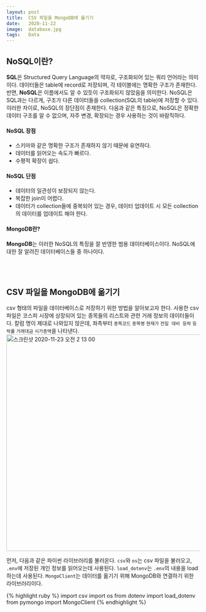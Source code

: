 ```yaml
---
layout: post
title:  CSV 파일을 MongoDB에 옮기기
date:   2020-11-22
image:  database.jpg
tags:   Data
---
```

## NoSQL이란?

**SQL**은 Structured Query Language의 약자로, 구조화되어 있는 쿼리 언어라는 의미이다. 데이터들은 table에 record로 저장되며, 각 테이블에는 명확한 구조가 존재한다. 반면, **NoSQL**은 이름에서도 알 수 있듯이 구조화되지 않았음을 의미한다. NoSQL은 SQL과는 다르게, 구조가 다른 데이터들을 collection(SQL의 table)에 저장할 수 있다. 이러한 차이로, NoSQL의 장단점이 존재한다. 다음과 같은 특징으로, NoSQL은 정확한 데이터 구조를 알 수 없으며, 자주 변경, 확장되는 경우 사용하는 것이 바람직하다.

#### NoSQL 장점

* 스키마와 같은 명확한 구조가 존재하지 않기 때문에 유연하다.
* 데이터를 읽어오는 속도가 빠르다.
* 수평적 확장이 쉽다.

#### NoSQL 단점

* 데이터의 일관성이 보장되지 않는다.
* 복잡한 join이 어렵다.
* 데이터가 collection들에 중복되어 있는 경우, 데이터 업데이트 시 모든 collection의 데이터를 업데이트 해야 한다.

#### MongoDB란?

**MongoDB**는 이러한 NoSQL의 특징을 잘 반영한 범용 데이터베이스이다. NoSQL에 대한 잘 알려진 데이터베이스들 중 하나이다.<BR/><BR/><BR/><BR/>

## CSV 파일을 MongoDB에 옮기기

csv 형태의 파일을 데이터베이스로 저장하기 위한 방법을 알아보고자 한다. 사용한 csv 파일은 코스피 시장에 상장되어 있는 종목들의 리스트와 관련 거래 정보의 데이터들이다. 칼럼 명이 제대로 나와있지 않은데, 좌측부터 `종목코드` `종목명` `현재가` `전일 대비 등락` `등락률` `거래대금` `시가총액`을 나타낸다.
<img width="565" alt="스크린샷 2020-11-23 오전 2 13 00" src="https://user-images.githubusercontent.com/70478154/99910459-800e4b80-2d31-11eb-9116-f9edeb36d9de.png">

먼저, 다음과 같은 파이썬 라이브러리를 불러온다. `csv`와 `os`는 csv 파일을 불러오고, `.env`에 저장된 개인 정보를 읽어오는데 사용된다. `load_dotenv`는 `.env`의 내용을 load하는데 사용된다. `MongoClient`는 데이터를 옮기기 위해 MongoDB와 연결하기 위한 라이브러리이다.

{% highlight ruby %}
import csv
import os
from dotenv import load_dotenv
from pymongo import MongoClient
{% endhighlight %}











